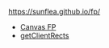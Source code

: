 https://sunflea.github.io/fp/<test>

- [Canvas FP](https://sunflea.github.io/fp/canvas.html)
- [getClientRects](https://sunflea.github.io/fp/getClientRects.html)
